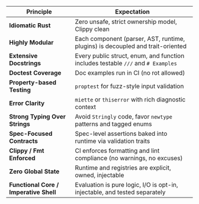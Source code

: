 | Principle                              | Expectation                                                                      |
| -------------------------------------- | -------------------------------------------------------------------------------- |
| **Idiomatic Rust**                     | Zero unsafe, strict ownership model, Clippy clean                                |
| **Highly Modular**                     | Each component (parser, AST, runtime, plugins) is decoupled and trait-oriented   |
| **Extensive Docstrings**               | Every public struct, enum, and function includes testable `///` and `# Examples` |
| **Doctest Coverage**                   | Doc examples run in CI (no rot allowed)                                          |
| **Property-based Testing**             | `proptest` for fuzz-style input validation                                       |
| **Error Clarity**                      | `miette` or `thiserror` with rich diagnostic context                             |
| **Strong Typing Over Strings**         | Avoid `Stringly` code, favor `newtype` patterns and tagged enums                 |
| **Spec-Focused Contracts**             | Spec-level assertions baked into runtime via validation traits                   |
| **Clippy / Fmt Enforced**              | CI enforces formatting and lint compliance (no warnings, no excuses)             |
| **Zero Global State**                  | Runtime and registries are explicit, owned, injectable                           |
| **Functional Core / Imperative Shell** | Evaluation is pure logic, I/O is opt-in, injectable, and tested separately       |
